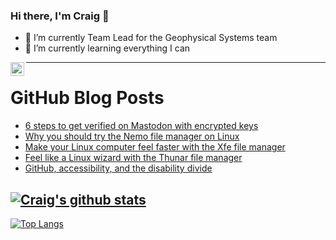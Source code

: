 ### Hi there, I'm Craig 👋

<!--
**CraigTeelFugro/CraigTeelFugro** is a ✨ _special_ ✨ repository because its `README.md` (this file) appears on your GitHub profile.

Here are some ideas to get you started:
-->

- 🔭 I’m currently Team Lead for the Geophysical Systems team
- 🌱 I’m currently learning everything I can

[<img align="left" alt="Craig Teel | LinkedIn" width="22px" src="https://cdn.jsdelivr.net/npm/simple-icons@v3/icons/linkedin.svg" />][linkedin]

---

# GitHub Blog Posts

<!-- BLOG-POST-LIST:START -->
- [6 steps to get verified on Mastodon with encrypted keys](https://opensource.com/article/22/12/verified-mastodon-pgp-keyoxide)
- [Why you should try the Nemo file manager on Linux](https://opensource.com/article/22/12/linux-file-manager-nemo)
- [Make your Linux computer feel faster with the Xfe file manager](https://opensource.com/article/22/12/linux-file-manager-xfe)
- [Feel like a Linux wizard with the Thunar file manager](https://opensource.com/article/22/12/linux-file-manager-thunar)
- [GitHub, accessibility, and the disability divide](https://github.blog/2022-12-02-github-accessibility-and-the-disability-divide/)
<!-- BLOG-POST-LIST:END -->

## [![Craig's github stats](https://github-readme-stats.vercel.app/api?username=craigteelfugro&show_icons=true&theme=radical)](https://github.com/anuraghazra/github-readme-stats)


[linkedin]: https://linkedin.com/in/craig-teel-b8786771
[![Top Langs](https://github-readme-stats.vercel.app/api/top-langs/?username=craigteelfugro&layout=compact)](https://github.com/anuraghazra/github-readme-stats)
